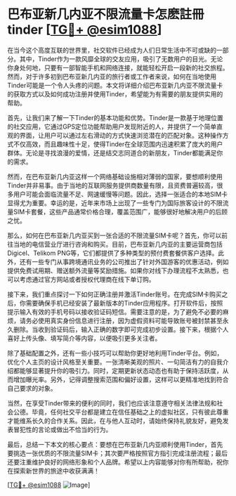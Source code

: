 # 巴布亚新几内亚不限流量卡怎麽註冊tinder [[TG💪+ @esim1088](https://t.me/s/esim1088)]

在当今这个高度互联的世界里，社交软件已经成为人们日常生活中不可或缺的一部分。其中，Tinder作为一款风靡全球的交友应用，吸引了无数用户的目光。无论你身处何地，只要有一部智能手机和网络连接，就能轻松开启一段新的社交旅程。然而，对于许多初到巴布亚新几内亚的旅行者或工作者来说，如何在当地使用Tinder可能是一个令人头疼的问题。本文将详细介绍巴布亚新几内亚不限流量卡的获取方式以及如何成功注册并使用Tinder，希望能为有需要的朋友提供实用的帮助。

首先，让我们来了解一下Tinder的基本功能和优势。Tinder是一款基于地理位置的社交应用，它通过GPS定位功能帮助用户发现附近的人，并提供了一个简单直观的界面，让用户可以通过左右滑动的方式快速浏览潜在的匹配对象。这种操作方式不仅高效，而且趣味性十足，使得Tinder在全球范围内迅速积累了庞大的用户群体。无论是寻找浪漫的爱情，还是结交志同道合的新朋友，Tinder都能满足你的需求。

然而，在巴布亚新几内亚这样一个网络基础设施相对薄弱的国家，要想顺利使用Tinder并非易事。由于当地的互联网服务提供商数量有限，且资费普遍较高，很多用户可能会面临流量不足、网速缓慢等问题。因此，选择一张适合的本地SIM卡显得尤为重要。幸运的是，近年来市场上出现了一些专门为国际旅客设计的不限流量SIM卡套餐，这些产品通常价格合理，覆盖范围广，能够很好地解决用户的后顾之忧。

那么，如何在巴布亚新几内亚买到一张合适的不限流量SIM卡呢？首先，你可以前往当地的电信营业厅进行咨询和购买。目前，巴布亚新几内亚的主要运营商包括Digicel、Telikom PNG等，它们都提供了多种类型的预付费套餐供客户选择。此外，还有一些专门从事跨境通讯业务的公司推出了针对外国游客的优惠活动，例如提供免费试用期、赠送额外流量等奖励措施。如果你对线下办理流程不太熟悉，也可以考虑通过官方网站或者授权代理商在线下单订购。

接下来，我们重点探讨一下如何正确注册并激活Tinder账号。在完成SIM卡购买之后，你需要确保手机已经安装了最新版本的Tinder应用程序。打开软件后，按照提示输入有效的手机号码以接收验证码短信。需要注意的是，为了避免不必要的麻烦，请务必使用真实身份信息进行注册，因为虚假资料可能导致账号被封禁甚至永久删除。当收到验证码后，输入正确的数字即可完成初步设置。接下来，根据个人喜好上传头像、填写简介等内容，以便吸引更多关注者。

除了基础配置之外，还有一些小技巧可以帮助你更好地利用Tinder平台。例如，优化个人主页的设计风格至关重要。一张清晰美观的照片、一句简洁有力的自我介绍都能够显著提升你的吸引力。同时，定期更新状态动态也有助于保持活跃度，从而增加曝光率。另外，记得调整搜索范围和偏好设置，这样可以更精准地找到符合自己要求的对象。

当然，在享受Tinder带来的便利的同时，我们也应该注意遵守相关法律法规和社会公德。毕竟，任何社交平台都是建立在信任基础之上的虚拟社区，只有彼此尊重才能维系长久的合作关系。因此，在与他人互动时，请始终保持礼貌友好，避免发表冒犯性的言论或做出不恰当的行为。

最后，总结一下本文的核心要点：要想在巴布亚新几内亚顺利使用Tinder，首先要挑选一张优质的不限流量SIM卡；其次要严格按照官方指引完成注册流程；最后还要注重维护良好的网络形象和个人品牌。希望以上内容能够对你有所帮助，祝你在探索新世界的旅途中收获满满！

[[TG💪+ @esim1088](https://t.me/s/esim1088) ![Image](https://i.postimg.cc/4NQfJmqS/Snipaste-2025-05-13-00-14-12.png)]